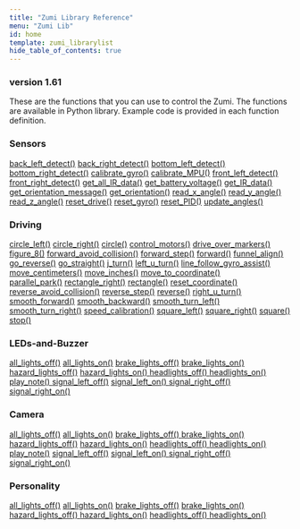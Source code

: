 ```yaml
---
title: "Zumi Library Reference"
menu: "Zumi Lib"
id: home
template: zumi_librarylist
hide_table_of_contents: true
---
```


<h3 class="homeDocLandingVersion">version 1.61</h3>

These are the functions that you can use to control the Zumi. The functions are available in Python library. Example code is provided in each function definition.

<div class="boxLanding">
  <div class="parentContainer">
  <h3>Sensors</h3>
    <a href="#">back_left_detect()</a>
    <a href="#">back_right_detect()</a>
    <a href="#">bottom_left_detect()</a>
    <a href="#">bottom_right_detect()</a>
    <a href="#">calibrate_gyro()</a>
    <a href="#">calibrate_MPU()</a>
    <a href="#">front_left_detect()</a>
    <a href="#">front_right_detect()</a>
    <a href="#">get_all_IR_data()</a>
    <a href="#">get_battery_voltage()</a>
    <a href="#">get_IR_data()</a>
    <a href="#">get_orientation_message()</a>
    <a href="#">get_orientation()</a>
    <a href="#">read_x_angle()</a>
    <a href="#">read_y_angle()</a>
    <a href="#">read_z_angle()</a>
    <a href="#">reset_drive()</a>
    <a href="#">reset_gyro()</a>
    <a href="#">reset_PID()</a>
    <a href="#">update_angles()</a>
  </div>
  <div  class="parentContainer">
    <h3> Driving</h3>
    <div class="boxLanding">
      <div>
        <a href="#">circle_left()</a>
        <a href="#">circle_right()</a>
        <a href="#">circle()</a>
        <a href="#">control_motors()</a>
        <a href="#">drive_over_markers()</a>
        <a href="#">figure_8()</a>
        <a href="#">forward_avoid_collision()</a>
        <a href="#">forward_step()</a>
        <a href="#">forward()</a>
        <a href="#">funnel_align()</a>
        <a href="#">go_reverse()</a>
        <a href="#">go_straight()</a>
        <a href="#">j_turn()</a>
        <a href="#">left_u_turn()</a>
        <a href="#">line_follow_gyro_assist()</a>
        <a href="#">move_centimeters()</a>
        <a href="#">move_inches()</a>
        <a href="#">move_to_coordinate()</a>
    </div>
        <div>
            <a href="#">parallel_park()</a>
            <a href="#">rectangle_right()</a>
            <a href="#">rectangle()</a> 
            <a href="#">reset_coordinate()</a>
            <a href="#">reverse_avoid_collision()</a> 
            <a href="#">reverse_step()</a>
            <a href="#">reverse()</a> 
            <a href="#">right_u_turn()</a>
            <a href="#">smooth_forward()</a> 
            <a href="#">smooth_backward()</a> 
            <a href="#">smooth_turn_left()</a>
            <a href="#">smooth_turn_right()</a>
            <a href="#">speed_calibration()</a>
            <a href="#">square_left()</a> 
            <a href="#">square_right()</a> 
            <a href="#">square()</a>
            <a href="#">stop()</a>
        </div>
    </div>
  </div>
</div>
<div class="boxLanding marginTop25">
  <div class="parentContainer">
    <h3>LEDs-and-Buzzer</h3>
    <a href="#">all_lights_off()</a>
    <a href="#">all_lights_on()</a>
    <a href="#">brake_lights_off()</a>
    <a href="#">brake_lights_on()</a>
    <a href="#">hazard_lights_off()</a>
    <a href="#">hazard_lights_on() </a>
    <a href="#">headlights_off() </a>
    <a href="#">headlights_on()</a>
    <a href="#">play_note() </a>
    <a href="#">signal_left_off()</a> 
    <a href="#">signal_left_on() </a>
    <a href="#">signal_right_off() </a>
    <a href="#">signal_right_on()</a>
  </div>
  <div class="parentContainer">
    <h3>Camera</h3>
    <a href="#">all_lights_off()</a>
    <a href="#">all_lights_on()</a>
    <a href="#">brake_lights_off() </a>
    <a href="#">brake_lights_on()</a>
    <a href="#">hazard_lights_off()</a>
    <a href="#">hazard_lights_on()</a>
    <a href="#">headlights_off() </a>
    <a href="#">headlights_on()</a>
    <a href="#">play_note()</a>
    <a href="#">signal_left_off()</a> 
    <a href="#">signal_left_on() </a>
    <a href="#">signal_right_off()</a>
    <a href="#">signal_right_on()</a>
  </div>
  <div class="parentContainer">
  <h3>Personality</h3>
    <a href="#">all_lights_off()</a> 
    <a href="#">all_lights_on()</a>
    <a href="#">brake_lights_off()</a>
    <a href="#">brake_lights_on()</a>
    <a href="#">hazard_lights_off() </a>
    <a href="#">hazard_lights_on()</a>
    <a href="#">headlights_off() </a>
    <a href="#">headlights_on()</a>
  </div>
  
</div>
